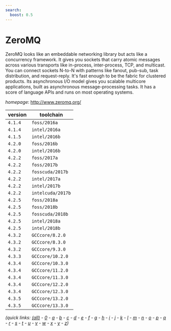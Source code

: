 ```yaml
---
search:
  boost: 0.5
---
```

# ZeroMQ

ZeroMQ looks like an embeddable networking library but acts like a concurrency framework.  It gives you sockets that carry atomic messages across various transports like in-process,  inter-process, TCP, and multicast. You can connect sockets N-to-N with patterns like fanout,  pub-sub, task distribution, and request-reply. It's fast enough to be the fabric for clustered  products. Its asynchronous I/O model gives you scalable multicore applications, built as asynchronous  message-processing tasks. It has a score of language APIs and runs on most operating systems.

*homepage*: <http://www.zeromq.org/>

version | toolchain
--------|----------
``4.1.4`` | ``foss/2016a``
``4.1.4`` | ``intel/2016a``
``4.1.5`` | ``intel/2016b``
``4.2.0`` | ``foss/2016b``
``4.2.0`` | ``intel/2016b``
``4.2.2`` | ``foss/2017a``
``4.2.2`` | ``foss/2017b``
``4.2.2`` | ``fosscuda/2017b``
``4.2.2`` | ``intel/2017a``
``4.2.2`` | ``intel/2017b``
``4.2.2`` | ``intelcuda/2017b``
``4.2.5`` | ``foss/2018a``
``4.2.5`` | ``foss/2018b``
``4.2.5`` | ``fosscuda/2018b``
``4.2.5`` | ``intel/2018a``
``4.2.5`` | ``intel/2018b``
``4.3.2`` | ``GCCcore/8.2.0``
``4.3.2`` | ``GCCcore/8.3.0``
``4.3.2`` | ``GCCcore/9.3.0``
``4.3.3`` | ``GCCcore/10.2.0``
``4.3.4`` | ``GCCcore/10.3.0``
``4.3.4`` | ``GCCcore/11.2.0``
``4.3.4`` | ``GCCcore/11.3.0``
``4.3.4`` | ``GCCcore/12.2.0``
``4.3.4`` | ``GCCcore/12.3.0``
``4.3.5`` | ``GCCcore/13.2.0``
``4.3.5`` | ``GCCcore/13.3.0``


*(quick links: [(all)](../index.md) - [0](../0/index.md) - [a](../a/index.md) - [b](../b/index.md) - [c](../c/index.md) - [d](../d/index.md) - [e](../e/index.md) - [f](../f/index.md) - [g](../g/index.md) - [h](../h/index.md) - [i](../i/index.md) - [j](../j/index.md) - [k](../k/index.md) - [l](../l/index.md) - [m](../m/index.md) - [n](../n/index.md) - [o](../o/index.md) - [p](../p/index.md) - [q](../q/index.md) - [r](../r/index.md) - [s](../s/index.md) - [t](../t/index.md) - [u](../u/index.md) - [v](../v/index.md) - [w](../w/index.md) - [x](../x/index.md) - [y](../y/index.md) - [z](../z/index.md))*

